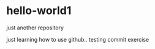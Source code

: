 # hello-world1
just another repository


just learning how to use github..
testing commit exercise 
